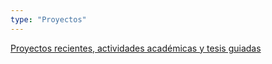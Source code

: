 ```yaml
---
type: "Proyectos"
---
```


[Proyectos recientes, actividades académicas y tesis guiadas](proyectos/)
​

